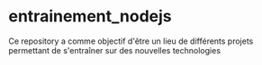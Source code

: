 # entrainement_nodejs
Ce repository a comme objectif d'être un lieu de différents projets permettant de s'entraîner sur des nouvelles technologies

